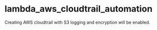 # lambda_aws_cloudtrail_automation
Creating AWS cloudtrail with S3 logging and encryption will be enabled.
